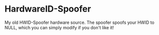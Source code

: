 # HardwareID-Spoofer
My old HWID-Spoofer hardware source. The spoofer spoofs your HWID to NULL, which you can simply modify if you don't like it!
